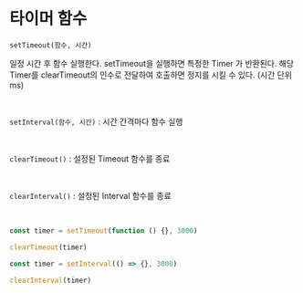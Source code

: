 # 타이머 함수

`setTimeout(함수, 시간)`

일정 시간 후 함수 실행한다. setTimeout을 실행하면 특정한 Timer 가 반환된다. 해당 Timer를 clearTimeout의 인수로 전달하여 호출하면 정지를 시킬 수 있다. (시간 단위 ms)

<br>

`setInterval(함수, 시간)` : 시간 간격마다 함수 실행

<br>

`clearTimeout()` : 설정된 Timeout 함수를 종료

<br>

`clearInterval()` : 설정된 Interval 함수를 종료

<br>


```javascript
const timer = setTimeout(function () {}, 3000)

clearTimeout(timer)
```

```javascript
const timer = setInterval(() => {}, 3000)

clearInterval(timer)
```